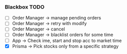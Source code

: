 
### Blackbox TODO

- [ ] Order Manager -> manage pending orders
 - [ ] Order Manager -> retry with modify
 - [ ] Order Manager -> cancel
- [ ] Order Manager -> blacklist orders for some time
- [ ] App -> Check ime, start and stop acc to market time
- [x] Prisma -> Pick stocks only from a specific strategy
